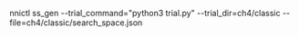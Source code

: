nnictl ss_gen --trial_command="python3 trial.py" --trial_dir=ch4/classic --file=ch4/classic/search_space.json